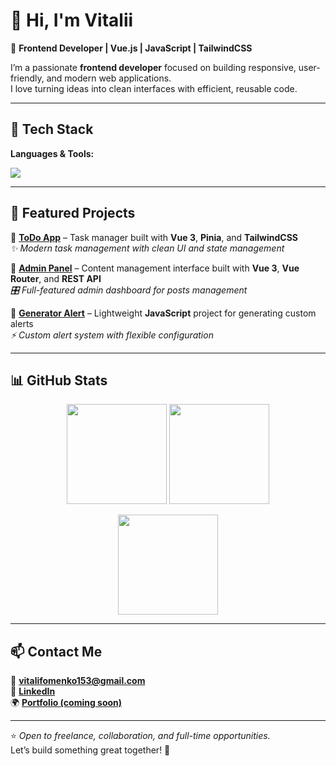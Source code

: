 # 👋 Hi, I'm Vitalii  

🎨 **Frontend Developer | Vue.js | JavaScript | TailwindCSS**

I’m a passionate **frontend developer** focused on building responsive, user-friendly, and modern web applications.  
I love turning ideas into clean interfaces with efficient, reusable code.

---

## 🧠 Tech Stack

**Languages & Tools:**

<p align="left">
  <img src="https://skillicons.dev/icons?i=html,css,js,vue,tailwind,git,vite,figma,python" />
</p>

---

## 🚀 Featured Projects

<div align="left">

🔹 [**ToDo App**](https://github.com/F0m1k23/toDo) – Task manager built with **Vue 3**, **Pinia**, and **TailwindCSS**  
*✨ Modern task management with clean UI and state management*

🔹 [**Admin Panel**](https://github.com/F0m1k23/admin-panel) – Content management interface built with **Vue 3**, **Vue Router**, and **REST API**  
*🎛️ Full-featured admin dashboard for posts management*

🔹 [**Generator Alert**](https://github.com/F0m1k23/generatorAlert) – Lightweight **JavaScript** project for generating custom alerts  
*⚡ Custom alert system with flexible configuration*

</div>

---

## 📊 GitHub Stats

<p align="center">
  <img src="https://github-readme-stats.vercel.app/api?username=F0m1k23&show_icons=true&theme=tokyonight" height="160" />
  <img src="https://github-readme-streak-stats.herokuapp.com/?user=F0m1k23&theme=tokyonight" height="160" />
</p>

<p align="center">
  <img src="https://github-readme-stats.vercel.app/api/top-langs/?username=F0m1k23&layout=compact&theme=tokyonight" height="160" />
</p>

---

## 📫 Contact Me

📧 **vitalifomenko153@gmail.com**  
💼 [**LinkedIn**](https://www.linkedin.com/in/vitalii-fomenko-340b8738a/)  
🌍 [**Portfolio (coming soon)**](#)

---

⭐ *Open to freelance, collaboration, and full-time opportunities.*  
Let’s build something great together! 🚀
